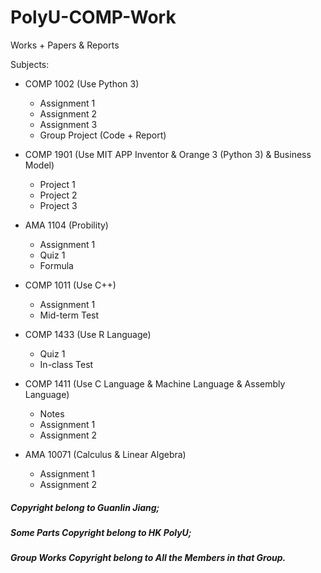 # PolyU-COMP-Work

Works + Papers & Reports

Subjects:
- COMP 1002 (Use Python 3)
  - Assignment 1
  - Assignment 2
  - Assignment 3
  - Group Project (Code + Report)

- COMP 1901 (Use MIT APP Inventor & Orange 3 (Python 3) & Business Model)
  - Project 1
  - Project 2
  - Project 3

- AMA 1104 (Probility)
  - Assignment 1
  - Quiz 1
  - Formula

- COMP 1011 (Use C++)
  - Assignment 1
  - Mid-term Test

- COMP 1433 (Use R Language)
  - Quiz 1
  - In-class Test

- COMP 1411 (Use C Language & Machine Language & Assembly Language)
  - Notes
  - Assignment 1
  - Assignment 2

- AMA 10071 (Calculus & Linear Algebra)
  - Assignment 1
  - Assignment 2


##### Copyright belong to Guanlin Jiang;

##### Some Parts Copyright belong to HK PolyU;

##### Group Works Copyright belong to All the Members in that Group.

